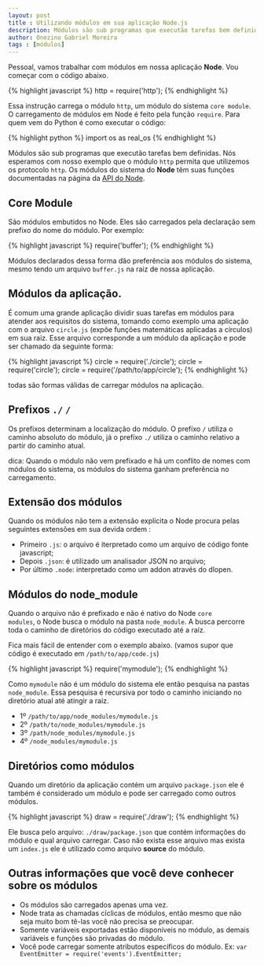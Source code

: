 ```yaml
---
layout: post
title : Utilizando módulos em sua aplicação Node.js
description: Módulos são sub programas que executão tarefas bem definidas. Os módulos do sistema do Node.js têm suas funções documentadas na página da API do Node.
author: Onezino Gabriel Moreira
tags : [módulos]
---
```

Pessoal, vamos trabalhar com módulos em nossa aplicação **Node**. Vou começar com o código abaixo.

{% highlight javascript %}
http = require('http');
{% endhighlight %}

Essa instrução carrega o módulo <code>http</code>, um módulo do sistema <code>core module</code>.
O carregamento de módulos em Node é feito pela função <code>require</code>. Para quem vem do Python é como executar o código:

{% highlight python %}
import os as real_os
{% endhighlight %}

Módulos são sub programas que executão tarefas bem definidas. Nós esperamos com nosso exemplo que o módulo <code>http</code> permita que utilizemos os protocolo <code>http</code>. Os módulos do sistema do **Node** têm suas funções documentadas na página da [API do Node][].

## Core Module

São módulos embutidos no Node. Eles são carregados pela declaração sem prefixo do nome do módulo. Por exemplo:

{% highlight javascript %}
require('buffer');
{% endhighlight %}

Módulos declarados dessa forma dão preferência aos módulos do sistema, mesmo tendo um arquivo <code>buffer.js</code> na raiz de nossa aplicação.

## Módulos da aplicação.

É comum uma grande aplicação dividir suas tarefas em módulos para atender aos requisitos do sistema, tomando como exemplo uma aplicação com o arquivo <code>circle.js</code> (expõe funções matemáticas aplicadas a círculos) em sua raiz. Esse arquivo corresponde a um módulo da aplicação e pode ser chamado da seguinte forma:

{% highlight javascript %}
circle = require('./circle');
circle = require('circle');
circle = require('/path/to/app/circle');
{% endhighlight %}

todas são formas válidas de carregar módulos na aplicação.

## Prefixos <code>./</code> <code>/</code>

Os prefixos determinam a localização do módulo. O prefíxo <code>/</code> utiliza o caminho absoluto do módulo, já o prefíxo <code>./</code> utiliza o caminho relativo a partir do caminho atual.

dica: Quando o módulo não vem prefixado e há um conflito de nomes com módulos do sistema, os módulos do sistema ganham preferência no carregamento.

## Extensão dos módulos

Quando os módulos não tem a extensão explícita o Node procura pelas seguintes extensões em sua devida ordem :

- Primeiro <code>.js</code>: o arquivo é iterpretado como um arquivo de código fonte javascript;
- Depois <code>.json</code>: é utilizado um analisador JSON no arquivo;
- Por último <code>.node</code>: interpretado como um addon através do dlopen.

## Módulos do node_module

Quando o arquivo não é prefixado e não é nativo do Node <code>core modules</code>, o Node busca o módulo na pasta <code>node_module</code>. A busca percorre toda o caminho de diretórios do código executado até a raíz.

Fica mais fácil de entender com o exemplo abaixo. (vamos supor que código é executado em <code>/path/to/app/code.js</code>)

{% highlight javascript %}
require('mymodule');
{% endhighlight %}

Como <code>mymodule</code> não é um módulo do sistema ele então pesquisa na pastas <code>node_module</code>. Essa pesquisa é recursiva por todo o caminho iniciando no diretório atual até atingir a raiz.

- 1º <code>/path/to/app/node_modules/mymodule.js</code>
- 2º <code>/path/to/node_modules/mymodule.js</code>
- 3º <code>/path/node_modules/mymodule.js</code>
- 4º <code>/node_modules/mymodule.js</code>

## Diretórios como módulos

Quando um diretório da aplicação contém um arquivo <code>package.json</code> ele é também é considerado um módulo e pode ser carregado como outros módulos.

{% highlight javascript %}
draw = require('./draw');
{% endhighlight %}

Ele busca pelo arquivo: <code>./draw/package.json</code> que contém informações do módulo e qual arquivo carregar. Caso não exista esse arquivo mas exista um <code>index.js</code> ele é utilizado como arquivo **source** do módulo.

## Outras informações que você deve conhecer sobre os módulos

- Os módulos são carregados apenas uma vez.
- Node trata as chamadas cíclicas de módulos, então mesmo que não seja muito bom tê-las você não precisa se preocupar.
- Somente variáveis exportadas estão disponíveis no módulo, as demais variáveis e funções são privadas do módulo.
- Você pode carregar somente atributos específicos do módulo. Ex: <code>var EventEmitter = require('events').EventEmitter;</code>

[API do Node]: http://nodejs.org/api/